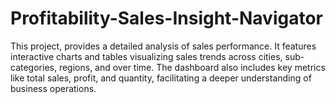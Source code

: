 # Profitability-Sales-Insight-Navigator
This project,  provides a detailed analysis of sales performance. It features interactive charts and tables visualizing sales trends across cities, sub-categories, regions, and over time. The dashboard also includes key metrics like total sales, profit, and quantity, facilitating a deeper understanding of business operations.
